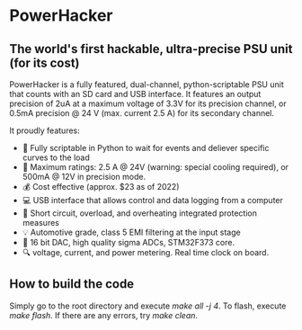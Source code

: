 <h1>PowerHacker</h1>
<h2>The world's first hackable, ultra-precise PSU unit (for its cost)</h2>
PowerHacker is a fully featured, dual-channel, python-scriptable PSU unit that counts with an SD card and USB interface. It features an output precision of 2uA at a maximum voltage of 3.3V for its precision channel, or 0.5mA precision @ 24 V (max. current 2.5 A) for its secondary channel. 

It proudly features:
  * :snake: Fully scriptable in Python to wait for events and deliever specific curves to the load
  * :memo: Maximum ratings: 2.5 A @ 24V (warning: special cooling required), or 500mA @ 12V in precision mode.
  * :moneybag: Cost effective (approx. $23 as of 2022)
  * :computer: USB interface that allows control and data logging from a computer
  * :battery: Short circuit, overload, and overheating integrated protection measures
  * :bulb: Automotive grade, class 5 EMI filtering at the input stage
  * :high_brightness: 16 bit DAC, high quality sigma ADCs, STM32F373 core.
  * :mag: voltage, current, and power metering. Real time clock on board.



<h2>How to build the code</h2>
<p>Simply go to the root directory and execute <i>make all -j 4</i>. To flash, execute <i>make flash</i>. If there are any errors, try <i>make clean</i>.</p>
